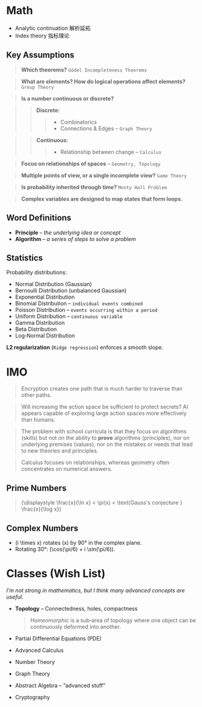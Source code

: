 # Math

- Analytic continuation 解析延拓  
- Index theory 指标理论  

## Key Assumptions

> **Which theorems?** `Gödel Incompleteness Theorems`

> **What are elements? How do logical operations affect elements?** `Group Theory`

> **Is a number continuous or discrete?**

>> **Discrete:**  
>>> * Combinatorics  
>>> * Connections & Edges – `Graph Theory`

>> **Continuous:**  
>>> * Relationship between change – `Calculus`

> **Focus on relationships of spaces** – `Geometry, Topology`

> **Multiple points of view, or a single incomplete view?** `Game Theory`

> **Is probability inherited through time?** `Monty Hall Problem`

> **Complex variables are designed to map states that form loops.**

## Word Definitions

- **Principle** – *the underlying idea or concept*  
- **Algorithm** – *a series of steps to solve a problem*

## Statistics

Probability distributions:

- Normal Distribution (Gaussian)  
- Bernoulli Distribution (unbalanced Gaussian)  
- Exponential Distribution  
- Binomial Distribution – `individual events combined`  
- Poisson Distribution – `events occurring within a period`  
- Uniform Distribution – `continuous variable`  
- Gamma Distribution  
- Beta Distribution  
- Log‑Normal Distribution  

**L2 regularization** (`Ridge regression`) enforces a smooth slope.

# IMO

> Encryption creates one path that is much harder to traverse than other paths.  

> Will increasing the action space be sufficient to protect secrets? AI appears capable of exploring large action spaces more effectively than humans.

> The problem with school curricula is that they focus on algorithms (skills) but not on the ability to **prove** algorithms (principles), nor on underlying premises (values), nor on the mistakes or needs that lead to new theories and principles.

> Calculus focuses on relationships, whereas geometry often concentrates on numerical answers.

## Prime Numbers

> \(\displaystyle \frac{x}{\ln x} < \pi(x) < \text{Gauss's conjecture } \frac{x}{\log x}\)

## Complex Numbers

- \(i \times x\) rotates \(x\) by 90° in the complex plane.  
- Rotating 30°: \(\cos(\pi/6) + i \sin(\pi/6)\).

# Classes (Wish List)

*I’m not strong in mathematics, but I think many advanced concepts are useful.*

- **Topology** – Connectedness, holes, compactness  
  > *Homeomorphic* is a sub‑area of topology where one object can be continuously deformed into another.

- Partial Differential Equations (PDE)  
- Advanced Calculus  
- Number Theory  
- Graph Theory  
- Abstract Algebra – “advanced stuff”  
- Cryptography
